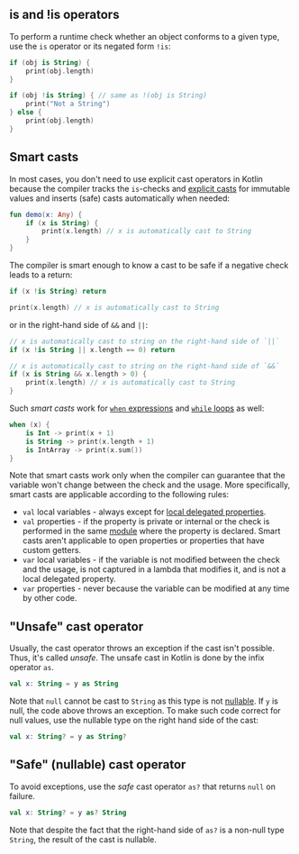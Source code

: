 [//]: # (title: Type checks and casts)

## is and !is operators

To perform a runtime check whether an object conforms to a given type, use the `is` operator or its negated form `!is`:

```kotlin
if (obj is String) {
    print(obj.length)
}

if (obj !is String) { // same as !(obj is String)
    print("Not a String")
} else {
    print(obj.length)
}
```

## Smart casts

In most cases, you don't need to use explicit cast operators in Kotlin because the compiler tracks the
`is`-checks and [explicit casts](#unsafe-cast-operator) for immutable values and inserts (safe) casts automatically when needed:

```kotlin
fun demo(x: Any) {
    if (x is String) {
        print(x.length) // x is automatically cast to String
    }
}
```

The compiler is smart enough to know a cast to be safe if a negative check leads to a return:

```kotlin
if (x !is String) return

print(x.length) // x is automatically cast to String
```

or in the right-hand side of `&&` and `||`:

```kotlin
// x is automatically cast to string on the right-hand side of `||`
if (x !is String || x.length == 0) return

// x is automatically cast to string on the right-hand side of `&&`
if (x is String && x.length > 0) {
    print(x.length) // x is automatically cast to String
}
```

Such _smart casts_ work for [`when` expressions](control-flow.md#when-expression)
and [`while` loops](control-flow.md#while-loops) as well:

```kotlin
when (x) {
    is Int -> print(x + 1)
    is String -> print(x.length + 1)
    is IntArray -> print(x.sum())
}
```

Note that smart casts work only when the compiler can guarantee that the variable won't change between the check and the usage.
More specifically, smart casts are applicable according to the following rules:

  * `val` local variables - always except for [local delegated properties](delegated-properties.md).
  * `val` properties - if the property is private or internal or the check is performed in the same [module](visibility-modifiers.md#modules) where the property is declared. Smart casts aren't applicable to open properties or properties that have custom getters.
  * `var` local variables - if the variable is not modified between the check and the usage, is not captured in a lambda that modifies it, and is not a local delegated property.
  * `var` properties - never because the variable can be modified at any time by other code.

## "Unsafe" cast operator

Usually, the cast operator throws an exception if the cast isn't possible. Thus, it's called *unsafe*.
The unsafe cast in Kotlin is done by the infix operator `as`.

```kotlin
val x: String = y as String
```

Note that `null` cannot be cast to `String` as this type is not [nullable](null-safety.md).
If `y` is null, the code above throws an exception. 
To make such code correct for null values, use the nullable type on the right hand side of the cast:

```kotlin
val x: String? = y as String?
```

## "Safe" (nullable) cast operator

To avoid exceptions, use the *safe* cast operator `as?` that returns `null` on failure.

```kotlin
val x: String? = y as? String
```

Note that despite the fact that the right-hand side of `as?` is a non-null type `String`, the result of the cast is nullable.
